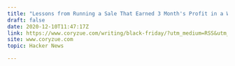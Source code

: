```yaml
---
title: "Lessons from Running a Sale That Earned 3 Month's Profit in a Week"
draft: false
date: 2020-12-10T11:47:17Z
link: https://www.coryzue.com/writing/black-friday/?utm_medium=RSS&utm_source=hune
site: www.coryzue.com
topic: Hacker News  

---
```

